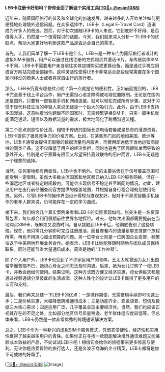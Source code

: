 **LEB卡注册卡好用吗？带你全面了解这个实用工具[[TG💪+ @esim1088](https://t.me/s/esim1088)]**

近年来，随着国际旅行的普及和全球化的加速发展，越来越多的人开始关注如何更便捷地处理境外通信问题。在众多选择中，LEB卡（Legal E-Travel Card）逐渐成为许多人的首选。然而，对于初次接触LEB卡的人来说，它到底好不好用、是否值得入手，仍然是一个值得探讨的话题。今天，我们就来深入分析一下LEB卡的优缺点，帮助大家更好地判断这款产品是否适合自己的需求。

首先，让我们简单了解一下LEB卡是什么。LEB卡是一种专门为国际旅行者设计的虚拟SIM卡服务，用户可以通过在线注册的方式购买并激活卡片。与传统实体SIM卡不同，LEB卡不需要用户亲自前往实体店铺购买或更换设备，而是通过手机应用或官方网站完成全部操作。这种灵活性使得LEB卡非常适合那些经常需要在多个国家间移动的商务人士或者喜欢自由行的旅行者。

那么，LEB卡究竟有哪些优点呢？第一点就是它的便利性。正如前面提到的，LEB卡完全基于线上平台运作，用户无需担心语言障碍或地理位置限制。无论是在国内还是国外，只要有一部智能手机和网络连接，就可以轻松完成所有步骤。这对于习惯于现代科技生活的年轻人来说无疑是一个巨大的吸引力。此外，由于LEB卡支持多国漫游，这意味着当你跨越不同国家时，无需频繁更换SIM卡，只需一部手机就能满足通话、短信以及数据流量的需求，极大地简化了跨境沟通流程。

第二个亮点则是性价比高。相较于传统的国际长途电话套餐或是昂贵的漫游资费，LEB卡提供了极具竞争力的价格方案。比如，在某些热门目的地如美国、欧洲等地，LEB卡通常会提供无限量的数据流量包月服务，而费用却远低于当地运营商提供的同类产品。这不仅降低了用户的经济负担，同时也避免了因高额账单而导致的意外开支。特别是对于预算有限但又希望保持高效联络的用户而言，LEB卡无疑是一个理想的选择。

当然，任何事物都有两面性，LEB卡也不例外。它的主要劣势在于信号覆盖范围可能受到一定限制。虽然大多数主流国家和地区都已纳入LEB卡的服务网络，但在一些偏远地区或者特定时间段内，可能会出现信号不稳定甚至断网的情况。对此，建议用户在出行前仔细查阅官方提供的覆盖地图，并根据自身行程合理规划使用场景。另外，尽管LEB卡的操作界面设计得较为直观友好，但对于不熟悉智能手机操作的老年人群来说，仍可能存在一定的学习曲线。

接下来，我们结合几个真实案例来看看LEB卡的实际表现如何。张先生是一名资深背包客，每年都会利用假期前往世界各地探险。过去，他每次出国都需要提前在当地购买SIM卡，既麻烦又浪费时间。自从接触到LEB卡后，他彻底告别了这些烦恼。现在，他只需几分钟即可完成注册激活，而且套餐内的流量足够支撑整个旅程所需，再也不用担心超出预算的问题。另一位李女士则是一位跨国企业高管，频繁往返于中美两地开展业务合作。她表示，LEB卡让她能够随时随地与团队成员保持联系，同时还能节省大量通讯成本，简直是她的“工作神器”。

除了个人用户外，LEB卡也受到了不少家庭用户的青睐。王太太就曾因为女儿出国留学而苦恼不已，她担心母女之间无法及时沟通。后来，她为女儿订购了一张LEB卡，并教会她如何使用。结果证明，这种方式既方便又经济实惠，母女俩每天都能通过视频通话分享彼此的生活点滴。这种人性化的设计让LEB卡赢得了更多用户的认可和支持。

最后，我们再来总结一下LEB卡的优点：一是操作简便，无需繁琐手续即可快速上手；二是价格实惠，大幅降低跨境通讯成本；三是功能齐全，涵盖语音、短信及数据三大核心需求；四是适用广泛，几乎覆盖全球主要经济体。当然，我们也应该正视其存在的不足之处，比如部分地区信号质量稍逊、老年群体适应度较低等。但总体来看，LEB卡仍然是一款非常优秀的跨境通讯解决方案。

总之，LEB卡作为一种新兴的虚拟SIM卡服务模式，凭借其便捷性、经济性和实用性赢得了越来越多用户的青睐。如果你正在寻找一款既能解决境外通讯难题又能兼顾成本效益的产品，不妨试试LEB卡吧！相信它会给你的旅程带来更多惊喜与便利。无论你是热爱冒险的旅行达人，还是奔波于商海的企业精英，LEB卡都将是你不可或缺的好帮手。

[[TG💪+ @esim1088](https://t.me/s/esim1088) ![Image](https://i.postimg.cc/4NQfJmqS/Snipaste-2025-05-13-00-14-12.png)]